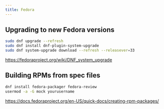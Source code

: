 ```yaml
---
title: Fedora
---
```


## Upgrading to new Fedora versions

```bash
sudo dnf upgrade --refresh
sudo dnf install dnf-plugin-system-upgrade
sudo dnf system-upgrade download --refresh --releasever=33
```

https://fedoraproject.org/wiki/DNF_system_upgrade

## Building RPMs from spec files

```bash
dnf install fedora-packager fedora-review
usermod -a -G mock yourusername
```
https://docs.fedoraproject.org/en-US/quick-docs/creating-rpm-packages/
